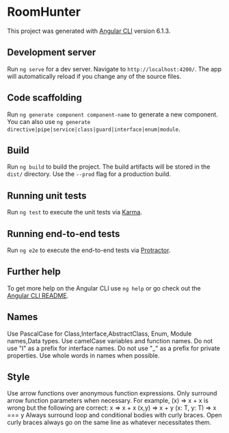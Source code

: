 # RoomHunter

This project was generated with [Angular CLI](https://github.com/angular/angular-cli) version 6.1.3.

## Development server

Run `ng serve` for a dev server. Navigate to `http://localhost:4200/`. The app will automatically reload if you change any of the source files.

## Code scaffolding

Run `ng generate component component-name` to generate a new component. You can also use `ng generate directive|pipe|service|class|guard|interface|enum|module`.

## Build

Run `ng build` to build the project. The build artifacts will be stored in the `dist/` directory. Use the `--prod` flag for a production build.

## Running unit tests

Run `ng test` to execute the unit tests via [Karma](https://karma-runner.github.io).

## Running end-to-end tests

Run `ng e2e` to execute the end-to-end tests via [Protractor](http://www.protractortest.org/).

## Further help

To get more help on the Angular CLI use `ng help` or go check out the [Angular CLI README](https://github.com/angular/angular-cli/blob/master/README.md).

## Names
Use PascalCase for Class,Interface,AbstractClass, Enum, Module names,Data types.
Use camelCase variables and function names.
Do not use "I" as a prefix for interface names.
Do not use "_" as a prefix for private properties.
Use whole words in names when possible.

## Style
Use arrow functions over anonymous function expressions.
Only surround arrow function parameters when necessary. 
  For example, (x) => x + x is wrong but the following are correct:
 x => x + x
(x,y) => x + y
<T>(x: T, y: T) => x === y
Always surround loop and conditional bodies with curly braces.
Open curly braces always go on the same line as whatever necessitates them.
